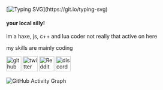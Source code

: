 [![Typing SVG](https://readme-typing-svg.demolab.com?font=Shantell+Sans&pause=1000&color=FFFFFF&center=true&vCenter=true&repeat=false&width=435&lines=hi%2C+im+nld.)](https://git.io/typing-svg)

#### your local silly!
im a haxe, js, c++ and lua coder
not really that active on here

my skills are mainly coding



[<img src='https://cdn.jsdelivr.net/npm/simple-icons@3.0.1/icons/github.svg' alt='github' height='40'>](https://github.com/NLD-Dev)  [<img src='https://cdn.jsdelivr.net/npm/simple-icons@3.0.1/icons/twitter.svg' alt='twitter' height='40'>](https://twitter.com/LocalizedDeku)  [<img src='https://cdn.jsdelivr.net/npm/simple-icons@3.0.1/icons/reddit.svg' alt='Reddit' height='40'>](https://www.reddit.com/user/nld01)  [<img src='https://cdn.jsdelivr.net/npm/simple-icons@3.0.1/icons/discord.svg' alt='discord' height='40'>](https://discord.gg/hymns)  

![GitHub Activity Graph](https://activity-graph.herokuapp.com/graph?username=NLD-Dev)  
